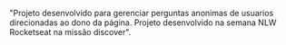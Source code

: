 "Projeto desenvolvido para gerenciar perguntas anonimas de usuarios direcionadas ao dono da página. Projeto desenvolvido na  semana NLW Rocketseat na missão discover".